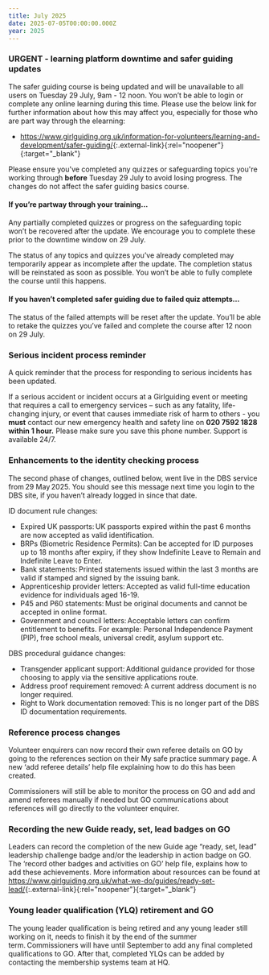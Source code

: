 ```yaml
---
title: July 2025
date: 2025-07-05T00:00:00.000Z
year: 2025
---
```

### URGENT - learning platform downtime and safer guiding updates

The safer guiding course is being updated and will be unavailable to all users on Tuesday 29 July, 9am - 12 noon. You won’t be able to login or complete any online learning during this time.  Please use the below link for further information about how this may affect you, especially for those who are part way through the elearning:

- <https://www.girlguiding.org.uk/information-for-volunteers/learning-and-development/safer-guiding/>{:.external-link}{:rel="noopener"}{:target="_blank"}

Please ensure you've completed any quizzes or safeguarding topics you're working through **before** Tuesday 29 July to avoid losing progress. The changes do not affect the safer guiding basics course.

#### If you’re partway through your training...

Any partially completed quizzes or progress on the safeguarding topic won’t be recovered after the update. We encourage you to complete these prior to the downtime window on 29 July.

The status of any topics and quizzes you’ve already completed may temporarily appear as incomplete after the update. The completion status will be reinstated as soon as possible. You won’t be able to fully complete the course until this happens.

#### If you haven’t completed safer guiding due to failed quiz attempts...

The status of the failed attempts will be reset after the update. You’ll be able to retake the quizzes you’ve failed and complete the course after 12 noon on 29 July.

### Serious incident process reminder

A quick reminder that the process for responding to serious incidents has been updated.

If a serious accident or incident occurs at a Girlguiding event or meeting that requires a call to emergency services – such as any fatality, life-changing injury, or event that causes immediate risk of harm to others - you **must** contact our new emergency health and safety line on **020 7592 1828 within 1 hour.** Please make sure you save this phone number. Support is available 24/7.

### Enhancements to the identity checking process

The second phase of changes, outlined below, went live in the DBS service from 29 May 2025. You should see this message next time you login to the DBS site, if you haven’t already logged in since that date.  

ID document rule changes:

- Expired UK passports: UK passports expired within the past 6 months are now accepted as valid identification.
- BRPs (Biometric Residence Permits): Can be accepted for ID purposes up to 18 months after expiry, if they show Indefinite Leave to Remain and Indefinite Leave to Enter.
- Bank statements: Printed statements issued within the last 3 months are valid if stamped and signed by the issuing bank.
- Apprenticeship provider letters: Accepted as valid full-time education evidence for individuals aged 16-19.
- P45 and P60 statements: Must be original documents and cannot be accepted in online format.
- Government and council letters: Acceptable letters can confirm entitlement to benefits. For example: Personal Independence Payment (PIP), free school meals, universal credit, asylum support etc.

DBS procedural guidance changes:

- Transgender applicant support: Additional guidance provided for those choosing to apply via the sensitive applications route.
- Address proof requirement removed: A current address document is no longer required.
- Right to Work documentation removed: This is no longer part of the DBS ID documentation requirements.

### Reference process changes

Volunteer enquirers can now record their own referee details on GO by going to the references section on their My safe practice summary page. A new ‘add referee details’ help file explaining how to do this has been created.

Commissioners will still be able to monitor the process on GO and add and amend referees manually if needed but GO communications about references will go directly to the volunteer enquirer.

### Recording the new Guide ready, set, lead badges on GO

Leaders can record the completion of the new Guide age “ready, set, lead” leadership challenge badge and/or the leadership in action badge on GO. The ‘record other badges and activities on GO’ help file, explains how to add these achievements. More information about resources can be found at <https://www.girlguiding.org.uk/what-we-do/guides/ready-set-lead/>{:.external-link}{:rel="noopener"}{:target="_blank"}

### Young leader qualification (YLQ) retirement and GO

The young leader qualification is being retired and any young leader still working on it, needs to finish it by the end of the summer term. Commissioners will have until September to add any final completed qualifications to GO. After that, completed YLQs can be added by contacting the membership systems team at HQ.
